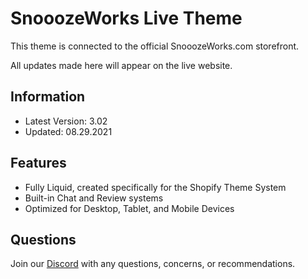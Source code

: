 # SnooozeWorks Live Theme

This theme is connected to the official SnooozeWorks.com storefront.

All updates made here will appear on the live website.

## Information

* Latest Version: 3.02
* Updated: 08.29.2021

## Features

* Fully Liquid, created specifically for the Shopify Theme System
* Built-in Chat and Review systems
* Optimized for Desktop, Tablet, and Mobile Devices

## Questions

Join our [Discord](https://discord.gg/MH2JCMwcnr) with any questions, concerns, or recommendations.
